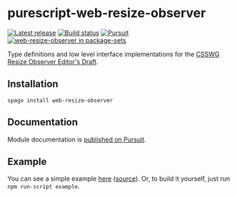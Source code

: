 # purescript-web-resize-observer

[![Latest release](http://img.shields.io/github/release/nsaunders/purescript-web-resize-observer.svg)](https://github.com/nsaunders/purescript-web-resize-observer/releases)
[![Build status](https://github.com/nsaunders/purescript-web-resize-observer/workflows/CI/badge.svg?branch=master)](https://github.com/nsaunders/purescript-web-resize-observer/actions?query=workflow%3ACI+branch%3Amaster)
[![Pursuit](https://pursuit.purescript.org/packages/purescript-web-resize-observer/badge)](https://pursuit.purescript.org/packages/purescript-web-resize-observer)
[![web-resize-observer in package-sets](https://img.shields.io/endpoint.svg?url=https://package-sets-badge-zxa7vacp3dju.runkit.sh/web-resize-observer)](https://github.com/purescript/package-sets)

Type definitions and low level interface implementations for the [CSSWG Resize Observer Editor's Draft](https://drafts.csswg.org/resize-observer/).

## Installation

`spago install web-resize-observer`

## Documentation

Module documentation is [published on Pursuit](http://pursuit.purescript.org/packages/purescript-web-resize-observer).

## Example

You can see a simple example [here](https://nsaunders.dev/purescript-web-resize-observer/example) ([source](example/Basic.purs)). Or, to build it yourself, just run `npm run-script example`.
